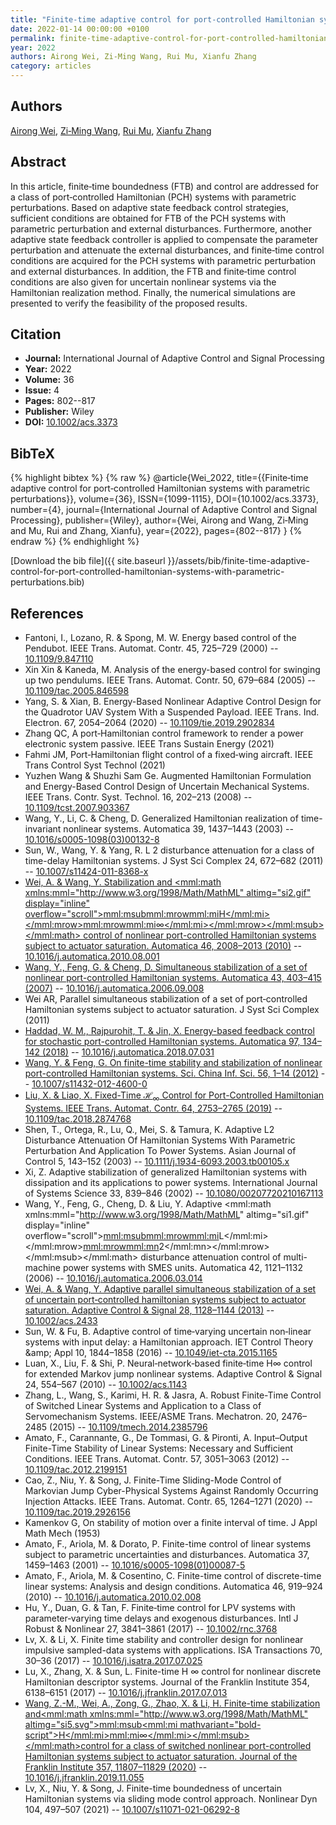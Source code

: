 ```yaml
---
title: "Finite‐time adaptive control for port‐controlled Hamiltonian systems with parametric perturbations"
date: 2022-01-14 00:00:00 +0100
permalink: finite-time-adaptive-control-for-port-controlled-hamiltonian-systems-with-parametric-perturbations
year: 2022
authors: Airong Wei, Zi‐Ming Wang, Rui Mu, Xianfu Zhang
category: articles
---
```

 
## Authors
[Airong Wei](authors/airong-wei), [Zi‐Ming Wang](authors/zi-ming-wang), [Rui Mu](authors/rui-mu), [Xianfu Zhang](authors/xianfu-zhang)
 
## Abstract
In this article, finite‐time boundedness (FTB) and  control are addressed for a class of port‐controlled Hamiltonian (PCH) systems with parametric perturbations. Based on adaptive state feedback control strategies, sufficient conditions are obtained for FTB of the PCH systems with parametric perturbation and external disturbances. Furthermore, another adaptive state feedback controller is applied to compensate the parameter perturbation and attenuate the external disturbances, and finite‐time  control conditions are acquired for the PCH systems with parametric perturbation and external disturbances. In addition, the FTB and finite‐time  control conditions are also given for uncertain nonlinear systems via the Hamiltonian realization method. Finally, the numerical simulations are presented to verify the feasibility of the proposed results.
 
## Citation
- **Journal:** International Journal of Adaptive Control and Signal Processing
- **Year:** 2022
- **Volume:** 36
- **Issue:** 4
- **Pages:** 802--817
- **Publisher:** Wiley
- **DOI:** [10.1002/acs.3373](https://doi.org/10.1002/acs.3373)
 
## BibTeX
{% highlight bibtex %}
{% raw %}
@article{Wei_2022,
  title={{Finite‐time adaptive control for port‐controlled Hamiltonian systems with parametric perturbations}},
  volume={36},
  ISSN={1099-1115},
  DOI={10.1002/acs.3373},
  number={4},
  journal={International Journal of Adaptive Control and Signal Processing},
  publisher={Wiley},
  author={Wei, Airong and Wang, Zi‐Ming and Mu, Rui and Zhang, Xianfu},
  year={2022},
  pages={802--817}
}
{% endraw %}
{% endhighlight %}
 
[Download the bib file]({{ site.baseurl }}/assets/bib/finite-time-adaptive-control-for-port-controlled-hamiltonian-systems-with-parametric-perturbations.bib)
 
## References
- Fantoni, I., Lozano, R. & Spong, M. W. Energy based control of the Pendubot. IEEE Trans. Automat. Contr. 45, 725–729 (2000) -- [10.1109/9.847110](https://doi.org/10.1109/9.847110)
- Xin Xin & Kaneda, M. Analysis of the energy-based control for swinging up two pendulums. IEEE Trans. Automat. Contr. 50, 679–684 (2005) -- [10.1109/tac.2005.846598](https://doi.org/10.1109/tac.2005.846598)
- Yang, S. & Xian, B. Energy-Based Nonlinear Adaptive Control Design for the Quadrotor UAV System With a Suspended Payload. IEEE Trans. Ind. Electron. 67, 2054–2064 (2020) -- [10.1109/tie.2019.2902834](https://doi.org/10.1109/tie.2019.2902834)
- Zhang QC, A port‐Hamiltonian control framework to render a power electronic system passive. IEEE Trans Sustain Energy (2021)
- Fahmi JM, Port‐Hamiltonian flight control of a fixed‐wing aircraft. IEEE Trans Control Syst Technol (2021)
- Yuzhen Wang & Shuzhi Sam Ge. Augmented Hamiltonian Formulation and Energy-Based Control Design of Uncertain Mechanical Systems. IEEE Trans. Contr. Syst. Technol. 16, 202–213 (2008) -- [10.1109/tcst.2007.903367](https://doi.org/10.1109/tcst.2007.903367)
- Wang, Y., Li, C. & Cheng, D. Generalized Hamiltonian realization of time-invariant nonlinear systems. Automatica 39, 1437–1443 (2003) -- [10.1016/s0005-1098(03)00132-8](https://doi.org/10.1016/s0005-1098(03)00132-8)
- Sun, W., Wang, Y. & Yang, R. L 2 disturbance attenuation for a class of time-delay Hamiltonian systems. J Syst Sci Complex 24, 672–682 (2011) -- [10.1007/s11424-011-8368-x](https://doi.org/10.1007/s11424-011-8368-x)
- [Wei, A. & Wang, Y. Stabilization and <mml:math xmlns:mml="http://www.w3.org/1998/Math/MathML" altimg="si2.gif" display="inline" overflow="scroll"><mml:msub><mml:mrow><mml:mi>H</mml:mi></mml:mrow><mml:mrow><mml:mi>∞</mml:mi></mml:mrow></mml:msub></mml:math> control of nonlinear port-controlled Hamiltonian systems subject to actuator saturation. Automatica 46, 2008–2013 (2010)](stabilization-and-h-control-of-nonlinear-port-controlled-hamiltonian-systems-subject-to-actuator-saturation) -- [10.1016/j.automatica.2010.08.001](https://doi.org/10.1016/j.automatica.2010.08.001)
- [Wang, Y., Feng, G. & Cheng, D. Simultaneous stabilization of a set of nonlinear port-controlled Hamiltonian systems. Automatica 43, 403–415 (2007)](simultaneous-stabilization-of-a-set-of-nonlinear-port-controlled-hamiltonian-systems) -- [10.1016/j.automatica.2006.09.008](https://doi.org/10.1016/j.automatica.2006.09.008)
- Wei AR, Parallel simultaneous stabilization of a set of port‐controlled Hamiltonian systems subject to actuator saturation. J Syst Sci Complex (2011)
- [Haddad, W. M., Rajpurohit, T. & Jin, X. Energy-based feedback control for stochastic port-controlled Hamiltonian systems. Automatica 97, 134–142 (2018)](energy-based-feedback-control-for-stochastic-port-controlled-hamiltonian-systems) -- [10.1016/j.automatica.2018.07.031](https://doi.org/10.1016/j.automatica.2018.07.031)
- [Wang, Y. & Feng, G. On finite-time stability and stabilization of nonlinear port-controlled Hamiltonian systems. Sci. China Inf. Sci. 56, 1–14 (2012)](on-finite-time-stability-and-stabilization-of-nonlinear-port-controlled-hamiltonian-systems) -- [10.1007/s11432-012-4600-0](https://doi.org/10.1007/s11432-012-4600-0)
- [Liu, X. & Liao, X. Fixed-Time $\mathcal {H}_{\infty }$ Control for Port-Controlled Hamiltonian Systems. IEEE Trans. Automat. Contr. 64, 2753–2765 (2019)](fixed-time-mathcal-h-infty-control-for-port-controlled-hamiltonian-systems) -- [10.1109/tac.2018.2874768](https://doi.org/10.1109/tac.2018.2874768)
- Shen, T., Ortega, R., Lu, Q., Mei, S. & Tamura, K. Adaptive L2 Disturbance Attenuation Of Hamiltonian Systems With Parametric Perturbation And Application To Power Systems. Asian Journal of Control 5, 143–152 (2003) -- [10.1111/j.1934-6093.2003.tb00105.x](https://doi.org/10.1111/j.1934-6093.2003.tb00105.x)
- Xi, Z. Adaptive stabilization of generalized Hamiltonian systems with dissipation and its applications to power systems. International Journal of Systems Science 33, 839–846 (2002) -- [10.1080/00207720210167113](https://doi.org/10.1080/00207720210167113)
- Wang, Y., Feng, G., Cheng, D. & Liu, Y. Adaptive <mml:math xmlns:mml="http://www.w3.org/1998/Math/MathML" altimg="si1.gif" display="inline" overflow="scroll"><mml:msub><mml:mrow><mml:mi>L</mml:mi></mml:mrow><mml:mrow><mml:mn>2</mml:mn></mml:mrow></mml:msub></mml:math> disturbance attenuation control of multi-machine power systems with SMES units. Automatica 42, 1121–1132 (2006) -- [10.1016/j.automatica.2006.03.014](https://doi.org/10.1016/j.automatica.2006.03.014)
- [Wei, A. & Wang, Y. Adaptive parallel simultaneous stabilization of a set of uncertain port‐controlled hamiltonian systems subject to actuator saturation. Adaptive Control &amp; Signal 28, 1128–1144 (2013)](adaptive-parallel-simultaneous-stabilization-of-a-set-of-uncertain-port-controlled-hamiltonian-systems-subject-to-actuator-saturation) -- [10.1002/acs.2433](https://doi.org/10.1002/acs.2433)
- Sun, W. & Fu, B. Adaptive control of time‐varying uncertain non‐linear systems with input delay: a Hamiltonian approach. IET Control Theory &amp;amp; Appl 10, 1844–1858 (2016) -- [10.1049/iet-cta.2015.1165](https://doi.org/10.1049/iet-cta.2015.1165)
- Luan, X., Liu, F. & Shi, P. Neural‐network‐based finite‐time H∞ control for extended Markov jump nonlinear systems. Adaptive Control &amp; Signal 24, 554–567 (2010) -- [10.1002/acs.1143](https://doi.org/10.1002/acs.1143)
- Zhang, L., Wang, S., Karimi, H. R. & Jasra, A. Robust Finite-Time Control of Switched Linear Systems and Application to a Class of Servomechanism Systems. IEEE/ASME Trans. Mechatron. 20, 2476–2485 (2015) -- [10.1109/tmech.2014.2385796](https://doi.org/10.1109/tmech.2014.2385796)
- Amato, F., Carannante, G., De Tommasi, G. & Pironti, A. Input–Output Finite-Time Stability of Linear Systems: Necessary and Sufficient Conditions. IEEE Trans. Automat. Contr. 57, 3051–3063 (2012) -- [10.1109/tac.2012.2199151](https://doi.org/10.1109/tac.2012.2199151)
- Cao, Z., Niu, Y. & Song, J. Finite-Time Sliding-Mode Control of Markovian Jump Cyber-Physical Systems Against Randomly Occurring Injection Attacks. IEEE Trans. Automat. Contr. 65, 1264–1271 (2020) -- [10.1109/tac.2019.2926156](https://doi.org/10.1109/tac.2019.2926156)
- Kamenkov G, On stability of motion over a finite interval of time. J Appl Math Mech (1953)
- Amato, F., Ariola, M. & Dorato, P. Finite-time control of linear systems subject to parametric uncertainties and disturbances. Automatica 37, 1459–1463 (2001) -- [10.1016/s0005-1098(01)00087-5](https://doi.org/10.1016/s0005-1098(01)00087-5)
- Amato, F., Ariola, M. & Cosentino, C. Finite-time control of discrete-time linear systems: Analysis and design conditions. Automatica 46, 919–924 (2010) -- [10.1016/j.automatica.2010.02.008](https://doi.org/10.1016/j.automatica.2010.02.008)
- Hu, Y., Duan, G. & Tan, F. Finite‐time control for LPV systems with parameter‐varying time delays and exogenous disturbances. Intl J Robust &amp; Nonlinear 27, 3841–3861 (2017) -- [10.1002/rnc.3768](https://doi.org/10.1002/rnc.3768)
- Lv, X. & Li, X. Finite time stability and controller design for nonlinear impulsive sampled-data systems with applications. ISA Transactions 70, 30–36 (2017) -- [10.1016/j.isatra.2017.07.025](https://doi.org/10.1016/j.isatra.2017.07.025)
- Lu, X., Zhang, X. & Sun, L. Finite-time H ∞ control for nonlinear discrete Hamiltonian descriptor systems. Journal of the Franklin Institute 354, 6138–6151 (2017) -- [10.1016/j.jfranklin.2017.07.013](https://doi.org/10.1016/j.jfranklin.2017.07.013)
- [Wang, Z.-M., Wei, A., Zong, G., Zhao, X. & Li, H. Finite-time stabilization and<mml:math xmlns:mml="http://www.w3.org/1998/Math/MathML" altimg="si5.svg"><mml:msub><mml:mi mathvariant="bold-script">H</mml:mi><mml:mi>∞</mml:mi></mml:msub></mml:math>control for a class of switched nonlinear port-controlled Hamiltonian systems subject to actuator saturation. Journal of the Franklin Institute 357, 11807–11829 (2020)](finite-time-stabilization-andh-control-for-a-class-of-switched-nonlinear-port-controlled-hamiltonian-systems-subject-to-actuator-saturation) -- [10.1016/j.jfranklin.2019.11.055](https://doi.org/10.1016/j.jfranklin.2019.11.055)
- Lv, X., Niu, Y. & Song, J. Finite-time boundedness of uncertain Hamiltonian systems via sliding mode control approach. Nonlinear Dyn 104, 497–507 (2021) -- [10.1007/s11071-021-06292-8](https://doi.org/10.1007/s11071-021-06292-8)

